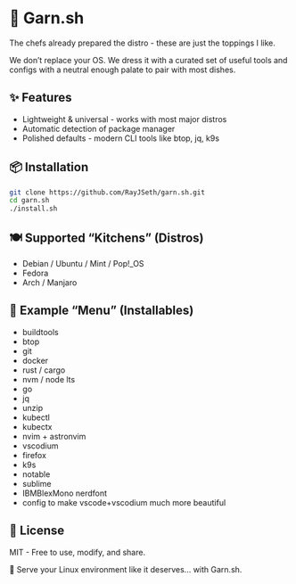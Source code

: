 # 🌿 Garn.sh

The chefs already prepared the distro - these are just the toppings I like.

We don’t replace your OS. We dress it with a curated set of useful tools and configs with a neutral enough palate to pair with most dishes.

## ✨ Features

- Lightweight & universal - works with most major distros
- Automatic detection of package manager
- Polished defaults - modern CLI tools like btop, jq, k9s

## 📦 Installation

```bash 
git clone https://github.com/RayJSeth/garn.sh.git
cd garn.sh
./install.sh
```

## 🍽 Supported “Kitchens” (Distros)
- Debian / Ubuntu / Mint / Pop!_OS
- Fedora
- Arch / Manjaro


## 🧾 Example “Menu” (Installables)
- buildtools
- btop
- git
- docker
- rust / cargo
- nvm / node lts
- go
- jq
- unzip
- kubectl
- kubectx
- nvim + astronvim
- vscodium
- firefox
- k9s
- notable
- sublime
- IBMBlexMono nerdfont
- config to make vscode+vscodium much more beautiful

## 📜 License

MIT - Free to use, modify, and share.

🌿 Serve your Linux environment like it deserves... with Garn.sh.